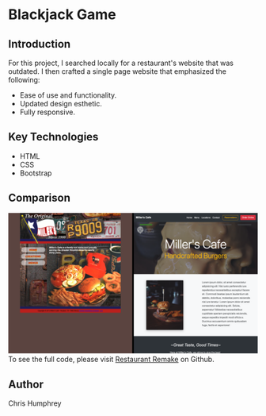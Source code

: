 <h1>Blackjack Game</h1>

<h2>Introduction</h2>
For this project, I searched locally for a restaurant's website that was outdated. I then crafted a single page website that emphasized the following:

* Ease of use and functionality.
* Updated design esthetic.
* Fully responsive.


## Key Technologies
 * HTML
 * CSS
 * Bootstrap


<h2>Comparison</h2>
<img src="images/compare.jpg" style="width= 30px">
To see the full code, please visit <a href="https://github.com/Chris-Humphrey/Burger-Restaurant-Remake">Restaurant Remake</a> on Github.

<h2>Author</h2>
Chris Humphrey